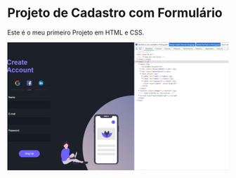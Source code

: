 # Projeto de Cadastro com Formulário

Este é o meu primeiro Projeto em HTML e CSS.

![Pagina do projeto](page.jpg)